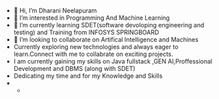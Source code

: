 - 👋 Hi, I’m Dharani Neelapuram
- 👀 I’m interested in Programming And Machine Learning
- 🌱 I’m currently learning SDET(software devoloping engineering and  testing) and Training from INFOSYS SPRINGBOARD
- 💞️ I’m looking to collaborate on Artifical Intelligence and Machines
- Currently exploring new technologies and always eager to learn.Connect with me to collabrate on exciting projects. 
- I am currently gaining my skills on Java fullstack ,GEN AI,Proffessional Development and DBMS (along with SDET)
- Dedicating my time and for my Knowledge and Skills 
- -
